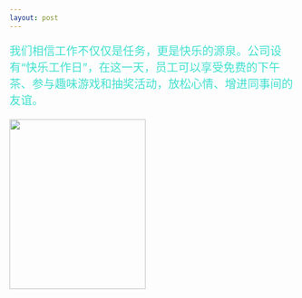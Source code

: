 ```yaml
---
layout: post
---
```

<div class="container">
	<div class="row" rows="8">
	    <div class="col-md-6">
			<p style="color: rgb(64,224,208); font-size: 20px;">我们相信工作不仅仅是任务，更是快乐的源泉。公司设有“快乐工作日”，在这一天，员工可以享受免费的下午茶、参与趣味游戏和抽奖活动，放松心情、增进同事间的友谊。    </p>
        </div>
		<div class="col-md-3 ">
			<div class="thumbnail">
				<img src="/imges/ct/快乐工作.jpg" style="width: 240px;height: 300px;">
			</div>
		</div>
	</div>
</div>
